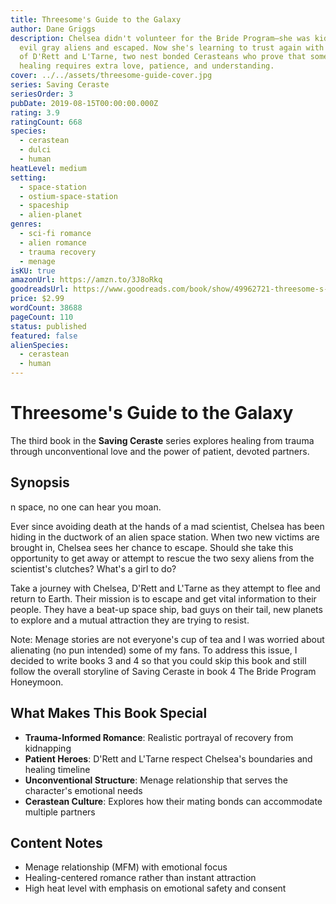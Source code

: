 ```yaml
---
title: Threesome's Guide to the Galaxy
author: Dane Griggs
description: Chelsea didn't volunteer for the Bride Program—she was kidnapped by
  evil gray aliens and escaped. Now she's learning to trust again with the help
  of D'Rett and L'Tarne, two nest bonded Cerasteans who prove that sometimes
  healing requires extra love, patience, and understanding.
cover: ../../assets/threesome-guide-cover.jpg
series: Saving Ceraste
seriesOrder: 3
pubDate: 2019-08-15T00:00:00.000Z
rating: 3.9
ratingCount: 668
species:
  - cerastean
  - dulci
  - human
heatLevel: medium
setting:
  - space-station
  - ostium-space-station
  - spaceship
  - alien-planet
genres:
  - sci-fi romance
  - alien romance
  - trauma recovery
  - menage
isKU: true
amazonUrl: https://amzn.to/3J8oRkq
goodreadsUrl: https://www.goodreads.com/book/show/49962721-threesome-s-guide-to-the-galaxy
price: $2.99
wordCount: 38688
pageCount: 110
status: published
featured: false
alienSpecies:
  - cerastean
  - human
---
```


# Threesome's Guide to the Galaxy

The third book in the **Saving Ceraste** series explores healing from trauma through unconventional love and the power of patient, devoted partners.

## Synopsis

n space, no one can hear you moan.

Ever since avoiding death at the hands of a mad scientist, Chelsea has been hiding in the ductwork of an alien space station. When two new victims are brought in, Chelsea sees her chance to escape. Should she take this opportunity to get away or attempt to rescue the two sexy aliens from the scientist's clutches? What's a girl to do?

Take a journey with Chelsea, D'Rett and L'Tarne as they attempt to flee and return to Earth. Their mission is to escape and get vital information to their people. They have a beat-up space ship, bad guys on their tail, new planets to explore and a mutual attraction they are trying to resist.

Note: Menage stories are not everyone's cup of tea and I was worried about alienating (no pun intended) some of my fans. To address this issue, I decided to write books 3 and 4 so that you could skip this book and still follow the overall storyline of Saving Ceraste in book 4 The Bride Program Honeymoon.

## What Makes This Book Special

- **Trauma-Informed Romance**: Realistic portrayal of recovery from kidnapping
- **Patient Heroes**: D'Rett and L'Tarne respect Chelsea's boundaries and healing timeline
- **Unconventional Structure**: Menage relationship that serves the character's emotional needs
- **Cerastean Culture**: Explores how their mating bonds can accommodate multiple partners

## Content Notes

- Menage relationship (MFM) with emotional focus
- Healing-centered romance rather than instant attraction
- High heat level with emphasis on emotional safety and consent

